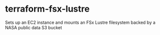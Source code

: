 # terraform-fsx-lustre
Sets up an EC2 instance and mounts an FSx Lustre filesystem backed by a NASA public data S3 bucket
